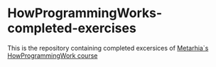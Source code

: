 # HowProgrammingWorks-completed-exercises

This is the repository containing completed excersices of [Metarhia`s HowProgrammingWork course](https://github.com/HowProgrammingWorks) 
